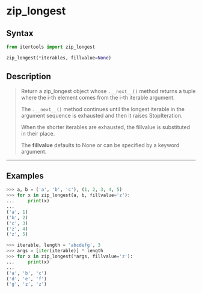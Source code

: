 # zip_longest

## Syntax

```python
from itertools import zip_longest

zip_longest(*iterables, fillvalue=None)
```

## Description

> Return a zip_longest object whose `.__next__()` method returns a tuple where
> the i-th element comes from the i-th iterable argument.
>
> The `.__next__()` method continues until the longest iterable in the argument
> sequence is exhausted and then it raises StopIteration.
>
> When the shorter iterables are exhausted, the fillvalue is substituted in
> their place.
>
> The **fillvalue** defaults to None or can be specified by a keyword argument.

---

## Examples

```python
>>> a, b = ('a', 'b', 'c'), (1, 2, 3, 4, 5)
>>> for x in zip_longest(a, b, fillvalue='z'):
...     print(x)
... 
('a', 1)
('b', 2)
('c', 3)
('z', 4)
('z', 5)
```

```python
>>> iterable, length = 'abcdefg', 3
>>> args = [iter(iterable)] * length
>>> for x in zip_longest(*args, fillvalue='z'):
...     print(x)
... 
('a', 'b', 'c')
('d', 'e', 'f')
('g', 'z', 'z')
```
